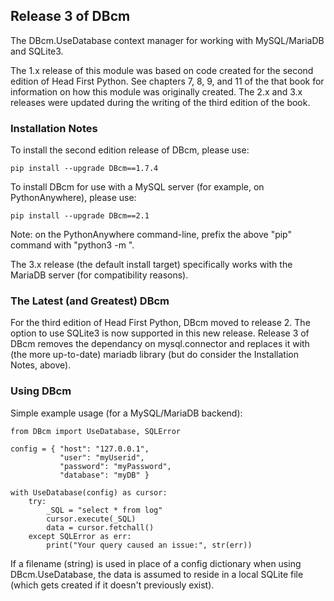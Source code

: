 
## Release 3 of DBcm

The DBcm.UseDatabase context manager for working with MySQL/MariaDB and SQLite3.

The 1.x release of this module was based on code created for the second edition 
of Head First Python. See chapters 7, 8, 9, and 11 of the that book for information
on how this module was originally created. The 2.x and 3.x releases were updated 
during the writing of the third edition of the book.

### Installation Notes

To install the second edition release of DBcm, please use: 

    pip install --upgrade DBcm==1.7.4

To install DBcm for use with a MySQL server (for example, on PythonAnywhere), please use: 

    pip install --upgrade DBcm==2.1

Note: on the PythonAnywhere command-line, prefix the above "pip" command with "python3 -m ".

The 3.x release (the default install target) specifically works with the MariaDB server (for 
compatibility reasons).

### The Latest (and Greatest) DBcm

For the third edition of Head First Python, DBcm moved to release 2. The option to use 
SQLite3 is now supported in this new release.  Release 3 of DBcm removes the dependancy
on mysql.connector and replaces it with (the more up-to-date) mariadb library (but do 
consider the Installation Notes, above).

### Using DBcm

Simple example usage (for a MySQL/MariaDB backend):

    from DBcm import UseDatabase, SQLError

    config = { "host": "127.0.0.1",
               "user": "myUserid",
               "password": "myPassword",
               "database": "myDB" }

    with UseDatabase(config) as cursor:
        try:
            _SQL = "select * from log"
            cursor.execute(_SQL)
            data = cursor.fetchall()
        except SQLError as err:
            print("Your query caused an issue:", str(err))

If a filename (string) is used in place of a config dictionary when using 
DBcm.UseDatabase, the data is assumed to reside in a local SQLite file (which
gets created if it doesn't previously exist).
 
